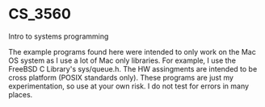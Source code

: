 # CS_3560
Intro to systems programming

The example programs found here were intended to only work on the Mac OS system as I use a lot of Mac only libraries.
For example, I use the FreeBSD C Library's sys/queue.h.
The HW assingments are intended to be cross platform (POSIX standards only).
These programs are just my experimentation, so use at your own risk. I do not test for errors in many places.
